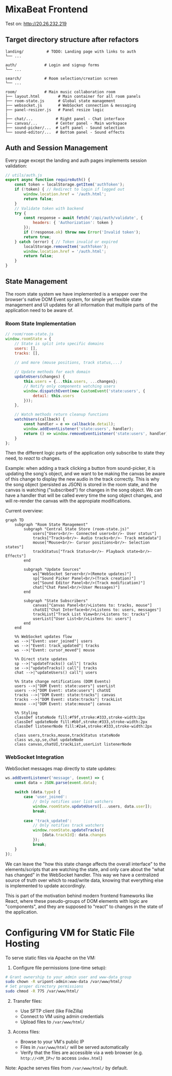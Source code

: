 # MixaBeat Frontend

Test on: http://20.26.232.219

## Target directory structure after refactors

```
landing/          # TODO: Landing page with links to auth
└── ...

auth/            # Login and signup forms
└── ...

search/          # Room selection/creation screen
└── ...

room/            # Main music collaboration room
├── layout.html        # Main container for all room panels
├── room-state.js      # Global state management
├── websocket.js       # WebSocket connection & messaging
├── panel-resizer.js   # Panel resize logic
|
├── chat/...          # Right panel - Chat interface
├── canvas/...        # Center panel - Main workspace
├── sound-picker/...  # Left panel - Sound selection
└── sound-editor/...  # Bottom panel - Sound effects
```

## Auth and Session Management
Every page except the landing and auth pages implements session validation:

```javascript
// utils/auth.js
export async function requireAuth() {
    const token = localStorage.getItem('authToken');
    if (!token) { // Redirect to login if logged out
        window.location.href = '/auth.html';
        return false;
    }
    // Validate token with backend
    try {
        const response = await fetch('/api/auth/validate', {
            headers: { 'Authorization': token }
        });
        if (!response.ok) throw new Error('Invalid token');
        return true;
    } catch (error) { // Token invalid or expired
        localStorage.removeItem('authToken');
        window.location.href = '/auth.html';
        return false;
    }
}
```

## State Management

The room state system we have implemented is a wrapper over the browser's native DOM Event system, for simple yet flexible state management and UI updates for all information that multiple parts of the application need to be aware of.

### Room State Implementation

```javascript
// room/room-state.js
window.roomState = {
    // State is split into specific domains
    users: [],
    tracks: [],

    // and more (mouse positions, track status,...)
    
    // Update methods for each domain
    updateUsers(changes) {
        this.users = {...this.users, ...changes};
        // Notify only components watching users
        window.dispatchEvent(new CustomEvent('state:users', {
            detail: this.users
        }));
    },

    // Watch methods return cleanup functions
    watchUsers(callback) {
        const handler = e => callback(e.detail);
        window.addEventListener('state:users', handler);
        return () => window.removeEventListener('state:users', handler);
    }
};
```

Then the different logic parts of the application only subscribe to state they need, to *react* to changes.

Example: when adding a track clicking a button from sound-picker, it is updating the song's object, and we want to be making the canvas be aware of this change to display the new audio in the track correctly. This is why the song object (persisted as JSON) is stored in the room state, and the canvas is watching ("subscribed") for changes in the song object. We can have a handler that will be called every time the song object changes, and will re-render the canvas with the appropiate modifications.

Current overview:

```mermaid
graph TD
    subgraph "Room State Management"
        subgraph "Central State Store (room-state.js)"
            users["Users<br/>- Connected users<br/>- User status"]
            tracks["Tracks<br/>- Audio tracks<br/>- Track metadata"]
            mouse["Mouse<br/>- Cursor positions<br/>- Selection states"]
            trackStatus["Track Status<br/>- Playback state<br/>- Effects"]
        end

        subgraph "Update Sources"
            ws["WebSocket Server<br/>(Remote updates)"]
            sp["Sound Picker Panel<br/>(Track creation)"]
            se["Sound Editor Panel<br/>(Track modification)"]
            chat["Chat Panel<br/>(User Messages)"]
        end

        subgraph "State Subscribers"
            canvas["Canvas Panel<br/>Listens to: tracks, mouse"]
            chatUI["Chat Interface<br/>Listens to: users, messages"]
            trackList["Track List View<br/>Listens to: tracks"]
            userList["User List<br/>Listens to: users"]
        end
    end

    %% WebSocket updates flow
    ws -->|"Event: user_joined"| users
    ws -->|"Event: track_updated"| tracks
    ws -->|"Event: cursor_moved"| mouse

    %% Direct state updates
    sp -->|"updateTracks() call"| tracks
    se -->|"updateTracks() call"| tracks
    chat -->|"updateUsers() call"| users

    %% State change notifications (DOM Events)
    users -->|"DOM Event: state:users"| userList
    users -->|"DOM Event: state:users"| chatUI
    tracks -->|"DOM Event: state:tracks"| canvas
    tracks -->|"DOM Event: state:tracks"| trackList
    mouse -->|"DOM Event: state:mouse"| canvas

    %% Styling
    classDef stateNode fill:#f9f,stroke:#333,stroke-width:2px
    classDef updateNode fill:#bbf,stroke:#333,stroke-width:2px
    classDef listenerNode fill:#2a4,stroke:#333,stroke-width:2px
    
    class users,tracks,mouse,trackStatus stateNode
    class ws,sp,se,chat updateNode
    class canvas,chatUI,trackList,userList listenerNode
```

### WebSocket Integration

WebSocket messages map directly to state updates:

```javascript
ws.addEventListener('message', (event) => {
    const data = JSON.parse(event.data);
    
    switch (data.type) {
        case 'user_joined':
            // Only notifies user list watchers
            window.roomState.updateUsers([...users, data.user]);
            break;
            
        case 'track_updated':
            // Only notifies track watchers
            window.roomState.updateTracks({
                [data.trackId]: data.changes
            });
            break;
    }
});
```

We can leave the "how this state change affects the overall interface" to the elements/scripts that are watching the state, and only care about the "what has changed" in the WebSocket handler. This way we have a centralized source of truth over which to read/write data, knowing that everything else is implemented to update accordingly.

This is part of the motivation behind modern frontend frameworks like React, where these pseudo-groups of DOM elements with logic are "components", and they are supposed to "react" to changes in the state of the application.

# Configuring VM for Static File Hosting

To serve static files via Apache on the VM:

1. Configure file permissions (one-time setup):
```bash
# Grant ownership to your admin user and www-data group
sudo chown -R uripont-admin:www-data /var/www/html/
# Set proper directory permissions
sudo chmod -R 775 /var/www/html/
```

2. Transfer files:
    - Use SFTP client (like FileZilla)
    - Connect to VM using admin credentials
    - Upload files to `/var/www/html/`

3. Access files:
    - Browse to your VM's public IP
    - Files in `/var/www/html/` will be served automatically
    - Verify that the files are accessible via a web browser (e.g. `http://<VM_IP>/` to access `index.html`)

Note: Apache serves files from `/var/www/html/` by default.
